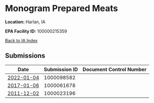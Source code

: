 # Monogram Prepared Meats

**Location:** Harlan, IA

**EPA Facility ID:** 100000215359

[Back to IA Index](../../index.md)

## Submissions

| Date | Submission ID | Document Control Number |
|------|--------------|-------------------------|
| [2022-01-04](submissions/1000098582.md) | 1000098582 |  |
| [2017-01-06](submissions/1000061678.md) | 1000061678 |  |
| [2011-12-02](submissions/1000023196.md) | 1000023196 |  |
